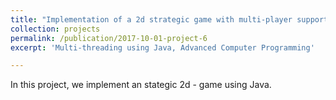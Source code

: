 ```yaml
---
title: "Implementation of a 2d strategic game with multi-player support"
collection: projects
permalink: /publication/2017-10-01-project-6
excerpt: 'Multi-threading using Java, Advanced Computer Programming'

---
```

In this project, we implement an stategic 2d - game using Java. 



